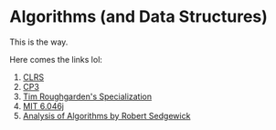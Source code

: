 # Algorithms (and Data Structures)
This is the way.

Here comes the links lol:
1. [CLRS](https://researchweb.iiit.ac.in/~alapan.chaudhuri/clrs.pdf)
2. [CP3](https://researchweb.iiit.ac.in/~alapan.chaudhuri/cp3.pdf)
3. [Tim Roughgarden's Specialization](https://www.coursera.org/specializations/algorithms)
4. [MIT 6.046j](https://ocw.mit.edu/courses/electrical-engineering-and-computer-science/6-046j-design-and-analysis-of-algorithms-spring-2015/)
5. [Analysis of Algorithms by Robert Sedgewick](https://www.coursera.org/learn/analysis-of-algorithms)
